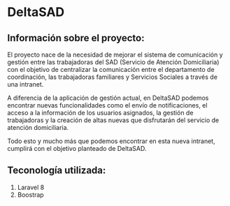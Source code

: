 # DeltaSAD

## Información sobre el proyecto:

El proyecto nace de la necesidad de mejorar el sistema de comunicación y gestión entre las trabajadoras del SAD (Servicio de Atención Domiciliaria) con el objetivo de centralizar la comunicación entre el departamento de coordinación, las trabajadoras familiares y Servicios Sociales a través de una intranet.  

A diferencia de la aplicación de gestión actual, en DeltaSAD podemos encontrar nuevas funcionalidades como el envío de notificaciones, el acceso a la información de los usuarios asignados, la gestión de trabajadoras y la creación de altas nuevas que disfrutarán del servicio de atención domiciliaria.  
  
Todo esto y mucho más que podemos encontrar en esta nueva intranet, cumplirá con el objetivo planteado de DeltaSAD.

## Teconología utilizada:

<ol>
    <li>Laravel 8</li>
    <li>Boostrap</li>
</ol>







